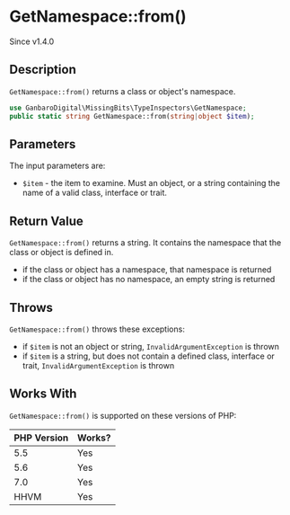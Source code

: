 # GetNamespace::from()

<div class="callout info">
Since v1.4.0
</div>

## Description

`GetNamespace::from()` returns a class or object's namespace.

```php
use GanbaroDigital\MissingBits\TypeInspectors\GetNamespace;
public static string GetNamespace::from(string|object $item);
```

## Parameters

The input parameters are:

- `$item` - the item to examine. Must an object, or a string containing the name of a valid class, interface or trait.

## Return Value

`GetNamespace::from()` returns a string. It contains the namespace that the class or object is defined in.

* if the class or object has a namespace, that namespace is returned
* if the class or object has no namespace, an empty string is returned

## Throws

`GetNamespace::from()` throws these exceptions:

* if `$item` is not an object or string, `InvalidArgumentException` is thrown
* if `$item` is a string, but does not contain a defined class, interface or trait, `InvalidArgumentException` is thrown

## Works With

`GetNamespace::from()` is supported on these versions of PHP:

PHP Version | Works?
------------|-------
5.5 | Yes
5.6 | Yes
7.0 | Yes
HHVM | Yes
